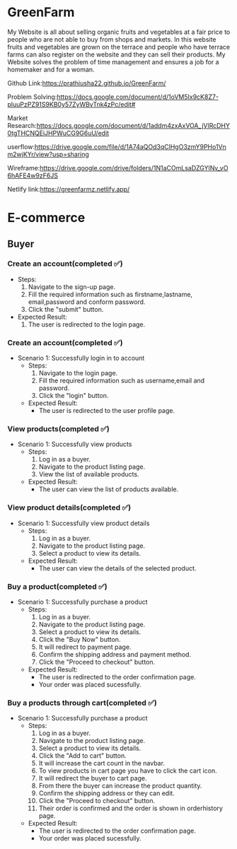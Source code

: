 # GreenFarm
My Website is all about selling organic fruits and vegetables at a fair price to people who are not able to buy from shops and markets.
In this website fruits and vegetables are grown on the terrace and people who have terrace farms can also register on the website and they can sell their products.
My Website solves the problem of time management and ensures a job for a homemaker and for a woman.

Github Link:https://prathiusha22.github.io/GreenFarm/

Problem Solving:https://docs.google.com/document/d/1oVM5Ix9cK8Z7-pluuPzPZ91S9KB0y57ZyWBvTnk4zPc/edit#

Market Research:https://docs.google.com/document/d/1addm4zxAxVOA_jVlRcDHY0tgTHCNQEiJHPWuCG9G6uU/edit

userflow:https://drive.google.com/file/d/1A74aQOd3qClHgO3zmY9PHo1Vnm2wjKYr/view?usp=sharing

Wireframe:https://drive.google.com/drive/folders/1N1aCOmLsaDZGYlNv_vO6hAFE4w9zF6JS

Netlify link:https://greenfarmz.netlify.app/

# E-commerce

## Buyer

### Create an account(completed :white_check_mark:)
 - Steps:
     1. Navigate to the sign-up page.
     2. Fill the required information such as firstname,lastname, email,password and conform password.
     3. Click the "submit" button.
  - Expected Result:
      1. The user is redirected to the login page.


### Create an account(completed :white_check_mark:)
- Scenario 1: Successfully login in to account
    - Steps:
         1. Navigate to the login page.
         2. Fill the required information such as username,email and password.
         3. Click the "login" button.
    -  Expected Result:
         -  The user is redirected to the user profile page.


### View products(completed :white_check_mark:)
- Scenario 1: Successfully view products
    - Steps:
        1. Log in as a buyer.
        2. Navigate to the product listing page.
        3. View the list of available products.
    - Expected Result:
        - The user can view the list of products available.


### View product details(completed :white_check_mark:)
- Scenario 1: Successfully view product details
    - Steps:
        1. Log in as a buyer.
        2. Navigate to the product listing page.
        3. Select a product to view its details.
    - Expected Result:
        - The user can view the details of the selected product.

### Buy a product(completed :white_check_mark:)
- Scenario 1: Successfully purchase a product
    - Steps:
        1. Log in as a buyer.
        2. Navigate to the product listing page.
        3. Select a product to view its details.
        4. Click the "Buy Now" button.
        5. It will redirect to payment page.
        6. Confirm the shipping address and payment method.
        7. Click the "Proceed to checkout" button.
    - Expected Result:
        - The user is redirected to the order confirmation page.
        - Your order was placed sucessfully.

### Buy a products through cart(completed :white_check_mark:)
- Scenario 1: Successfully purchase a product
    - Steps:
        1. Log in as a buyer.
        2. Navigate to the product listing page.
        3. Select a product to view its details.
        4. Click the "Add to cart" button.
        5. It will increase the cart count in the navbar.
        6. To view products in cart page you have to click the cart icon.
        7. It will redirect the buyer to cart page.
        8. From there the buyer can increase the product quantity.
        9. Confirm the shipping address or they can edit.
        10. Click the "Proceed to checkout" button.
        11. Their order is confirmed and the order is shown in orderhistory page.
    - Expected Result:
        - The user is redirected to the order confirmation page.
        - Your order was placed sucessfully.

